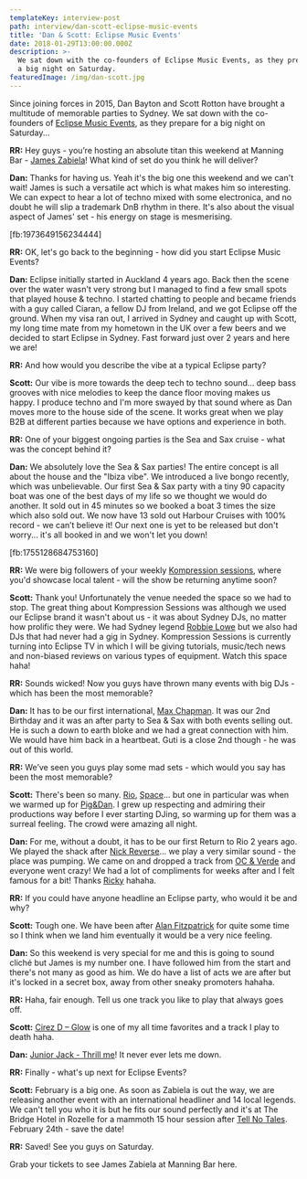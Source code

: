 ```yaml
---
templateKey: interview-post
path: interview/dan-scott-eclipse-music-events
title: 'Dan & Scott: Eclipse Music Events'
date: 2018-01-29T13:00:00.000Z
description: >-
  We sat down with the co-founders of Eclipse Music Events, as they prepare for
  a big night on Saturday.
featuredImage: /img/dan-scott.jpg
---
```


Since joining forces in 2015, Dan Bayton and Scott Rotton have brought a multitude of memorable parties to Sydney. We sat down with the co-founders of [Eclipse Music Events](https://www.facebook.com/eclipsemusiceventsaus/), as they prepare for a big night on Saturday...

**RR:** Hey guys - you’re hosting an absolute titan this weekend at Manning Bar - [James Zabiela](https://www.facebook.com/jameszabiela/)! What kind of set do you think he will deliver?

**Dan:** Thanks for having us. Yeah it's the big one this weekend and we can't wait! James is such a versatile act which is what makes him so interesting. We can expect to hear a lot of techno mixed with some electronica, and no doubt he will slip a trademark DnB rhythm in there. It's also about the visual aspect of James' set - his energy on stage is mesmerising.

[fb:1973649156234444]

**RR:** OK, let's go back to the beginning - how did you start Eclipse Music Events?

**Dan:** Eclipse initially started in Auckland 4 years ago. Back then the scene over the water wasn't very strong but I managed to find a few small spots that played house & techno. I started chatting to people and became friends with a guy called Ciaran, a fellow DJ from Ireland, and we got Eclipse off the ground. When my visa ran out, I arrived in Sydney and caught up with Scott, my long time mate from my hometown in the UK over a few beers and we decided to start Eclipse in Sydney. Fast forward just over 2 years and here we are!

**RR:** And how would you describe the vibe at a typical Eclipse party?

**Scott:** Our vibe is more towards the deep tech to techno sound... deep bass grooves with nice melodies to keep the dance floor moving makes us happy. I produce techno and I'm more swayed by that sound where as Dan moves more to the house side of the scene. It works great when we play B2B at different parties because we have options and experience in both.

**RR:** One of your biggest ongoing parties is the Sea and Sax cruise - what was the concept behind it?

**Dan:** We absolutely love the Sea & Sax parties! The entire concept is all about the house and the "Ibiza vibe". We introduced a live bongo recently, which was unbelievable. Our first Sea & Sax party with a tiny 90 capacity boat was one of the best days of my life so we thought we would do another. It sold out in 45 minutes so we booked a boat 3 times the size which also sold out. We now have 13 sold out Harbour Cruises with 100% record - we can’t believe it! Our next one is yet to be released but don't worry... it's all booked in and we won't let you down!

[fb:1755128684753160]

**RR:** We were big followers of your weekly [Kompression sessions](https://www.facebook.com/kompressionsessions/), where you'd showcase local talent - will the show be returning anytime soon?

**Scott:** Thank you! Unfortunately the venue needed the space so we had to stop. The great thing about Kompression Sessions was although we used our Eclipse brand it wasn't about us - it was about Sydney DJs, no matter how prolific they were. We had Sydney legend [Robbie Lowe](https://www.facebook.com/robbielowemusic/) but we also had DJs that had never had a gig in Sydney. Kompression Sessions is currently turning into Eclipse TV in which I will be giving tutorials, music/tech news and non-biased reviews on various types of equipment. Watch this space haha!

**RR:** Sounds wicked! Now you guys have thrown many events with big DJs - which has been the most memorable?

**Dan:** It has to be our first international, [Max Chapman](https://www.facebook.com/Chapman.Max/). It was our 2nd Birthday and it was an after party to Sea & Sax with both events selling out. He is such a down to earth bloke and we had a great connection with him. We would have him back in a heartbeat. Guti is a close 2nd though - he was out of this world.

**RR:** We’ve seen you guys play some mad sets - which would you say has been the most memorable?

**Scott:** There's been so many. [Rio](https://www.facebook.com/ReturnToRio/), [Space](https://www.facebook.com/SpaceIbizainAustralia/)... but one in particular was when we warmed up for [Pig&Dan](https://www.facebook.com/piganddan/). I grew up respecting and admiring their productions way before I ever starting DJing, so warming up for them was a surreal feeling. The crowd were amazing all night.

**Dan:** For me, without a doubt, it has to be our first Return to Rio 2 years ago. We played the shack after [Nick Reverse](https://www.facebook.com/nickreverse/)... we play a very similar sound - the place was pumping. We came on and dropped a track from [OC & Verde](https://www.facebook.com/ocandverde/) and everyone went crazy! We had a lot of compliments for weeks after and I felt famous for a bit! Thanks [Ricky](https://www.facebook.com/richard.cooper.5249) hahaha.

**RR:** If you could have anyone headline an Eclipse party, who would it be and why?

**Scott:** Tough one. We have been after [Alan Fitzpatrick](https://www.facebook.com/officialalanfitzpatrick/) for quite some time so I think when we land him eventually it would be a very nice feeling.

**Dan:** So this weekend is very special for me and this is going to sound cliché but James is my number one. I have followed him from the start and there's not many as good as him. We do have a list of acts we are after but it's locked in a secret box, away from other sneaky promoters hahaha.

**RR:** Haha, fair enough. Tell us one track you like to play that always goes off.

**Scott:** [Cirez D – Glow](https://l.facebook.com/l.php?u=https%3A%2F%2Fwww.beatport.com%2Ftrack%2Fglow-original-mix%2F1072359&h=ATMabtB-Nvq320c-2v2jtBv8Ro34G48FT_rZsYxrVMhmTcduMtrETX1csvIYk0zYuNILN_87dmC5Lv6qAXX7SSiUPqfY34LJ6GJDNnNvVdRaH25hM1hh2ns8) is one of my all time favorites and a track I play to death haha.

**Dan:** [Junior Jack - Thrill me](https://l.facebook.com/l.php?u=https%3A%2F%2Fwww.beatport.com%2Ftrack%2Fthrill-me-original-version%2F248304&h=ATMBEUoUQWIpyjomaiAhkzF7SZHHfm9XsB0-Z61_xd2JPHD_B8TaUenlEG3T0x3LrAowaogMdXaZn1_WxXvB4mnkWZYt_RUr0Mi8mp6sZX2zdsYKdFMQn2PB)! It never ever lets me down.

**RR:** Finally - what's up next for Eclipse Events?

**Scott:** February is a big one. As soon as Zabiela is out the way, we are releasing another event with an international headliner and 14 local legends. We can't tell you who it is but he fits our sound perfectly and it's at The Bridge Hotel in Rozelle for a mammoth 15 hour session after [Tell No Tales](https://www.facebook.com/tellnotalesau/). February 24th - save the date!

**RR:** Saved! See you guys on Saturday.

Grab your tickets to see James Zabiela at Manning Bar here.
